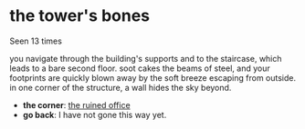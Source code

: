 # the tower's bones

Seen 13 times

you navigate through the building's supports and to the staircase, which leads to a bare second floor. soot cakes the beams of steel, and your footprints are quickly blown away by the soft breeze escaping from outside. in one corner of the structure, a wall hides the sky beyond.

- **the corner**: [the ruined office](the-ruined-office-Nnkh4ub.md)
- **go back**: I have not gone this way yet.

